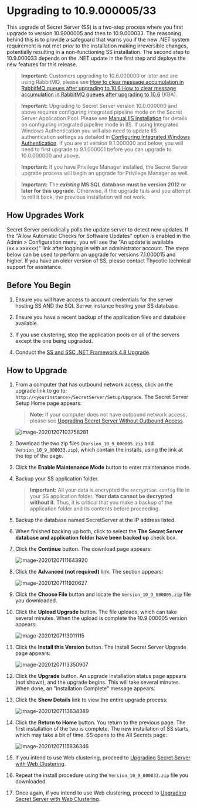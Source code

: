 [title]: # (Upgrading to 10.9.000005/33)
[tags]: # (Setup, Upgrade)
[priority]: # (1000)

# Upgrading to 10.9.000005/33

This upgrade of Secret Server (SS) is a two-step process where you first upgrade to version 10.9000005 and then to 10.9.000033. The reasoning behind this is to provide a safeguard that warns you if the new .NET system requirement is not met *prior* to the installation making irreversible changes, potentially resulting in a non-functioning SS installation. The second step to 10.9.000033 depends on the .NET update in the first step and deploys the new features for this release.

> **Important:** Customers upgrading to 10.6.000000 or later and are using RabbitMQ, please see [How to clear message accumulation in RabbitMQ queues after upgrading to 10.6](https://thycotic.force.com/support/s/article/How-to-clear-message-accumulation-in-RabbitMQ-queues-after-upgrading-to-10-6)[ How to clear message accumulation in RabbitMQ queues after upgrading to 10.6](https://thycotic.force.com/support/s/article/How-to-clear-message-accumulation-in-RabbitMQ-queues-after-upgrading-to-10-6) (KBA).

> **Important:** Upgrading to Secret Server version 10.0.000000 and above requires configuring integrated pipeline mode on the Secret Server Application Pool. Please  see [Manual IIS Installation](http://updates.thycotic.net/link.ashx?IisPiplineIntegratedKnowledgeBase) for details on configuring integrated pipeline mode in IIS. If using  Integrated Windows Authentication you will also need to update IIS  authentication settings as detailed in [Configuring Integrated Windows Authentication](../../../authentication/integrated-windows-authentication/configuring-iwa/index.md). If you are at version 9.1.000000 and below, you will need to first  upgrade to 9.1.000001 before you can upgrade to 10.0.000000 and above.

> **Important:** If you have Privilege Manager installed, the  Secret Server upgrade process will begin an upgrade for Privilege  Manager as well.

> **Important:** The ***existing* MS SQL database must be version 2012 or later for this upgrade**. Otherwise, if the upgrade fails and you attempt to roll it back, the previous installation will not work.

## How Upgrades Work

Secret Server periodically polls the update server to detect new updates. If the "Allow Automatic Checks for Software Updates" option is enabled in the Admin \> Configuration menu, you will see the "An update is available (xx.x.xxxxxx)" link after logging in with an administrator account.  The steps below can be used to  perform an upgrade for versions 7.1.000015 and higher. If you have an  older version of SS, please contact Thycotic technical  support for assistance.

## Before You Begin

1. Ensure you will have access to account credentials for the server hosting SS AND the SQL Server instance hosting your SS database.

1. Ensure you have a recent backup of the application files and database available.

3. If you use clustering, stop the application pools on all of the servers except the one being upgraded.

1. Conduct the [SS and SSC .NET Framework 4.8 Upgrade](../net-4-8-upgrade/index.md).

## How to Upgrade

1. From a computer that has outbound network access, click on the upgrade link to go to: `http://<yourinstance>/SecretServer/Setup/Upgrade`. The Secret Server Setup Home page appears:

   > **Note:** If your computer does not have outbound network access, please see [Upgrading Secret Server Without Outbound Access](../upgrading-without-outbound-access/index.md).

   ![image-20201207103758281](images/image-20201207103758281.png)

1. Download the two zip files (`Version_10_9_000005.zip` and `Version_10_9_000033.zip`), which contain the installs, using the link at the top of the page.

1. Click the **Enable Maintenance Mode** button to enter maintenance mode.
 
1. Backup your SS application folder.
 
   > **Important:** All your data is encrypted the `encryption.config` file in your SS application folder. **Your data cannot be decrypted without it**. Thus, it is critical that you make a backup of the application folder and its contents before proceeding.
 
1. Backup the database named SecretServer at the IP address listed.
 
1. When finished backing up both, click to select the **The Secret Server database and application folder have been backed up** check box.
 
1. Click the **Continue** button. The download page appears:
 
   ![image-20201207111643920](images/image-20201207111643920.png)
 
1. Click the **Advanced (not required)** link. The section appears:
 
   ![image-20201207111920627](images/image-20201207111920627.png)
 
1. Click the **Choose File** button and locate the `Version_10_9_000005.zip` file you downloaded.
 
1. Click the **Upload Upgrade** button. The file uploads, which can take several minutes. When the upload is complete the 10.9.000005 version appears:
 
   ![image-20201207113011115](images/image-20201207113011115.png)
 
1. Click the **Install this Version** button. The Install Secret Server Upgrade page appears:

    ![image-20201207113350907](images/image-20201207113350907.png)

1. Click the **Upgrade** button. An upgrade installation status page appears (not shown), and the upgrade begins. This will take several minutes. When done, an "Installation Complete" message appears.

1. Click the **Show Details** link to view the entire upgrade process:

    ![image-20201207113834389](images/image-20201207113834389.png)

1. Click the **Return to Home** button. You return to the previous page. The first installation of the two is complete. The new installation of SS starts, which may take a bit of time. SS opens to the All Secrets page:

    ![image-20201207115836346](images/image-20201207115836346.png)

1. If you intend to use Web clustering, proceed to [Upgrading Secret Server with Web Clustering](../upgrading-with-web-clustering/index.md).

1. Repeat the install procedure using the `Version_10_9_000033.zip` file you downloaded.

1. Once again, if you intend to use Web clustering, proceed to [Upgrading Secret Server with Web Clustering](../upgrading-with-web-clustering/index.md).

